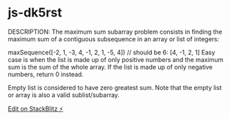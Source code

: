 # js-dk5rst

DESCRIPTION:
The maximum sum subarray problem consists in finding the maximum sum of a contiguous subsequence in an array or list of integers:

maxSequence([-2, 1, -3, 4, -1, 2, 1, -5, 4])
// should be 6: [4, -1, 2, 1]
Easy case is when the list is made up of only positive numbers and the maximum sum is the sum of the whole array. If the list is made up of only negative numbers, return 0 instead.

Empty list is considered to have zero greatest sum. Note that the empty list or array is also a valid sublist/subarray.

[Edit on StackBlitz ⚡️](https://stackblitz.com/edit/js-dk5rst)